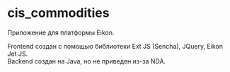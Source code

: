# cis_commodities
Приложение для платформы Eikon.

Frontend создан с помощью библиотеки Ext JS (Sencha), JQuery, Eikon Jet JS.
<br>
Backend создан на Java, но не приведен из-за NDA.
